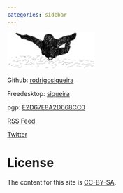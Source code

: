 ```yaml
---
categories: sidebar
---
```


<img src="/images/freefall.png">

Github: [rodrigosiqueira](https://github.com/rodrigosiqueira)

Freedesktop: [siqueira](https://gitlab.freedesktop.org/siqueira)

pgp: [E2D67E8A2D668CC0](others/pgp.asc)

[RSS Feed](https://siqueira.tech/feed.xml)

[Twitter](https://twitter.com/siqueirajordao)

# License

The content for this site is [CC-BY-SA](https://creativecommons.org/licenses/by-sa/2.0/).
